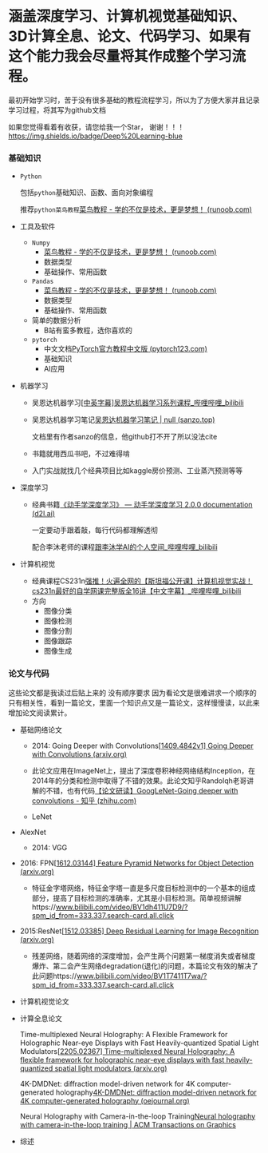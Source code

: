 # 涵盖深度学习、计算机视觉基础知识、3D计算全息、论文、代码学习、如果有这个能力我会尽量将其作成整个学习流程。
最初开始学习时，苦于没有很多基础的教程流程学习，所以为了方便大家并且记录学习过程，将其写为github文档

如果您觉得看着有收获，请您给我一个Star， 谢谢！！！https://img.shields.io/badge/Deep%20Learning-blue


### 基础知识

- `Python`

  包括`python`基础知识、函数、面向对象编程

  推荐`python菜鸟教程`[菜鸟教程 - 学的不仅是技术，更是梦想！ (runoob.com)](https://www.runoob.com/)

- 工具及软件

  - `Numpy`
    - [菜鸟教程 - 学的不仅是技术，更是梦想！ (runoob.com)](https://www.runoob.com/)
    - 数据类型
    - 基础操作、常用函数
  - `Pandas`
    - [菜鸟教程 - 学的不仅是技术，更是梦想！ (runoob.com)](https://www.runoob.com/)
    - 数据类型
    - 基础操作、常用函数
  - 简单的数据分析
    - B站有蛮多教程，选你喜欢的
  - `pytorch`
    - 中文文档[PyTorch官方教程中文版 (pytorch123.com)](https://pytorch123.com/)
    - 基础知识
    - AI应用

- 机器学习

  - 吴恩达机器学习[[中英字幕\]吴恩达机器学习系列课程_哔哩哔哩_bilibili](https://www.bilibili.com/video/BV164411b7dx/?spm_id_from=333.337.search-card.all.click)

  - 吴恩达机器学习笔记[吴恩达机器学习笔记 | null (sanzo.top)](https://sanzo.top/Default/ml-AndrewNg/)

    文档里有作者sanzo的信息，他github打不开了所以没法cite

  - 书籍就用西瓜书吧，不过难得啃

  - 入门实战就找几个经典项目比如kaggle房价预测、工业蒸汽预测等等

- 深度学习

  - 经典书籍[《动手学深度学习》 — 动手学深度学习 2.0.0 documentation (d2l.ai)](http://zh-v2.d2l.ai/index.html)

    一定要动手跟着敲，每行代码都理解透彻

    配合李沐老师的课程[跟李沐学AI的个人空间_哔哩哔哩_bilibili](https://space.bilibili.com/1567748478/channel/seriesdetail?sid=358497)

- 计算机视觉

  - 经典课程CS231n[强推！火遍全网的【斯坦福公开课】计算机视觉实战！cs231n最好的自学网课完整版全16讲【中文字幕】_哔哩哔哩_bilibili](https://www.bilibili.com/video/BV1i14y1w7GJ/?spm_id_from=333.337.search-card.all.click&vd_source=208645f0286620467bdaf247e63c7958)
  - 方向
    - 图像分类
    - 图像检测
    - 图像分割
    - 图像跟踪
    - 图像生成

### 论文与代码

这些论文都是我读过后贴上来的 没有顺序要求 因为看论文是很难讲求一个顺序的 只有相关性，看到一篇论文，里面一个知识点又是一篇论文，这样慢慢读，以此来增加论文阅读累计。

- 基础网络论文

  - 2014: Going Deeper with Convolutions[[1409.4842v1\] Going Deeper with Convolutions (arxiv.org)](https://arxiv.org/abs/1409.4842v1)
  - 此论文应用在ImageNet上，提出了深度卷积神经网络结构Inception，在2014年的分类和检测中取得了不错的效果。此论文知乎Randolqh老哥讲解的不错，也有代码[【论文研读】GoogLeNet-Going deeper with convolutions - 知乎 (zhihu.com)](https://zhuanlan.zhihu.com/p/482776152)
  

  - LeNet
  
- AlexNet
  - 2014: VGG
  
- 2016: FPN[[1612.03144\] Feature Pyramid Networks for Object Detection (arxiv.org)](https://arxiv.org/abs/1612.03144)
    - 特征金字塔网络，特征金字塔一直是多尺度目标检测中的一个基本的组成部分，提高了目标检测的准确率，尤其是小目标检测。简单视频讲解https://www.bilibili.com/video/BV1dh411U7D9/?spm_id_from=333.337.search-card.all.click

- 2015:ResNet[[1512.03385\] Deep Residual Learning for Image Recognition (arxiv.org)](https://arxiv.org/abs/1512.03385)
    
    - 残差网络，随着网络的深度增加，会产生两个问题第一梯度消失或者梯度爆炸、第二会产生网络degradation(退化)的问题，本篇论文有效的解决了此问题https://www.bilibili.com/video/BV1T7411T7wa/?spm_id_from=333.337.search-card.all.click
    
- 计算机视觉论文

    

- 计算全息论文

  Time-multiplexed Neural Holography: A Flexible Framework for Holographic Near-eye Displays with Fast Heavily-quantized Spatial Light Modulators[[2205.02367\] Time-multiplexed Neural Holography: A flexible framework for holographic near-eye displays with fast heavily-quantized spatial light modulators (arxiv.org)](https://arxiv.org/abs/2205.02367)

  4K-DMDNet: diffraction model-driven network for 4K computer-generated holography[4K-DMDNet: diffraction model-driven network for 4K computer-generated holography (oejournal.org)](https://www.oejournal.org/article/doi/10.29026/oea.2023.220135?viewType=HTML)

  Neural Holography with Camera-in-the-loop Training[Neural holography with camera-in-the-loop training | ACM Transactions on Graphics](https://dl.acm.org/doi/10.1145/3414685.3417802)

- 综述
